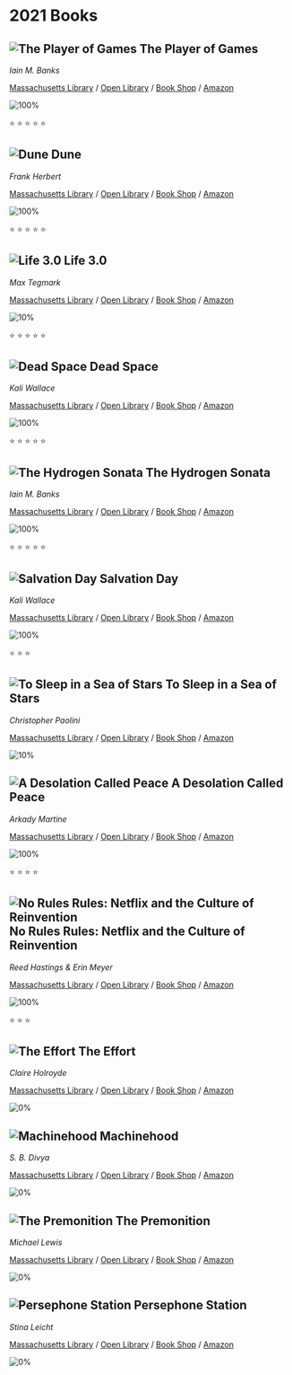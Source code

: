 # 2021 Books

## ![The Player of Games](https://covers.openlibrary.org/b/isbn/9780316005401-S.jpg) The Player of Games
*Iain M. Banks*

[Massachusetts Library](https://library.minlib.net/search/i=9780316005401) / [Open Library](http://openlibrary.org/isbn/9780316005401) / [Book Shop](https://bookshop.org/books/the-player-of-games/9780316005401) / [Amazon](https://smile.amazon.com/dp/0316005401)

![100%](https://progress-bar.dev/100) 

:star: :star: :star: :star: :star:

## ![Dune](https://covers.openlibrary.org/b/isbn/9780441013593-S.jpg) Dune
*Frank Herbert*

[Massachusetts Library](https://library.minlib.net/search/i=9780441013593) / [Open Library](http://openlibrary.org/isbn/9780441013593) / [Book Shop](https://bookshop.org/books/dune/9780441013593) / [Amazon](https://smile.amazon.com/dp/0441013597)

![100%](https://progress-bar.dev/100) 

:star: :star: :star: :star: :star:

## ![Life 3.0](https://covers.openlibrary.org/b/isbn/9781101946596-S.jpg) Life 3.0
*Max Tegmark*

[Massachusetts Library](https://library.minlib.net/search/i=9781101946596) / [Open Library](http://openlibrary.org/isbn/9781101946596) / [Book Shop](https://bookshop.org/books/life-3.0/9781101946596) / [Amazon](https://smile.amazon.com/dp/1101970316)

![10%](https://progress-bar.dev/10) 

:star: :star: :star: :star: :star:

## ![Dead Space](https://covers.openlibrary.org/b/isbn/9781984803726-S.jpg) Dead Space
*Kali Wallace*

[Massachusetts Library](https://library.minlib.net/search/i=9781984803726) / [Open Library](http://openlibrary.org/isbn/9781984803726) / [Book Shop](https://bookshop.org/books/dead-space/9781984803726) / [Amazon](https://smile.amazon.com/dp/1984803727)

![100%](https://progress-bar.dev/100) 

:star: :star: :star: :star: :star:

## ![The Hydrogen Sonata](https://covers.openlibrary.org/b/isbn/9780316212373-S.jpg) The Hydrogen Sonata
*Iain M. Banks*

[Massachusetts Library](https://library.minlib.net/search/i=9780316212373) / [Open Library](http://openlibrary.org/isbn/9780316212373) / [Book Shop](https://bookshop.org/books/the-hydrogen-sonata/9780316212373) / [Amazon](https://smile.amazon.com/dp/0316212377)

![100%](https://progress-bar.dev/100) 

:star: :star: :star: :star: :star:

## ![Salvation Day](https://covers.openlibrary.org/b/isbn/9781984803696-S.jpg) Salvation Day
*Kali Wallace*

[Massachusetts Library](https://library.minlib.net/search/i=9781984803696) / [Open Library](http://openlibrary.org/isbn/9781984803696) / [Book Shop](https://bookshop.org/books/salvation-day/9781984803696) / [Amazon](https://smile.amazon.com/dp/1984803697)

![100%](https://progress-bar.dev/100) 

:star: :star: :star:

## ![To Sleep in a Sea of Stars](https://covers.openlibrary.org/b/isbn/9781250762849-S.jpg) To Sleep in a Sea of Stars
*Christopher Paolini*

[Massachusetts Library](https://library.minlib.net/search/i=9781250762849) / [Open Library](http://openlibrary.org/isbn/9781250762849) / [Book Shop](https://bookshop.org/books/to-sleep-in-a-sea-of-stars/9781250762849) / [Amazon](https://smile.amazon.com/dp/1250762847)

![10%](https://progress-bar.dev/10) 



## ![A Desolation Called Peace](https://covers.openlibrary.org/b/isbn/9781250186461-S.jpg) A Desolation Called Peace
*Arkady Martine*

[Massachusetts Library](https://library.minlib.net/search/i=9781250186461) / [Open Library](http://openlibrary.org/isbn/9781250186461) / [Book Shop](https://bookshop.org/books/a-desolation-called-peace/9781250186461) / [Amazon](https://smile.amazon.com/dp/1250186463)

![100%](https://progress-bar.dev/100) 

:star: :star: :star: :star:

## ![No Rules Rules: Netflix and the Culture of Reinvention](https://covers.openlibrary.org/b/isbn/9781984877864-S.jpg) No Rules Rules: Netflix and the Culture of Reinvention
*Reed Hastings & Erin Meyer*

[Massachusetts Library](https://library.minlib.net/search/i=9781984877864) / [Open Library](http://openlibrary.org/isbn/9781984877864) / [Book Shop](https://bookshop.org/books/no-rules-rules:-netflix-and-the-culture-of-reinvention/9781984877864) / [Amazon](https://smile.amazon.com/dp/1984877860)

![100%](https://progress-bar.dev/100) 

:star: :star: :star:

## ![The Effort](https://covers.openlibrary.org/b/isbn/9781538717615-S.jpg) The Effort
*Claire Holroyde*

[Massachusetts Library](https://library.minlib.net/search/i=9781538717615) / [Open Library](http://openlibrary.org/isbn/9781538717615) / [Book Shop](https://bookshop.org/books/the-effort/9781538717615) / [Amazon](https://smile.amazon.com/dp/1538717611)

![0%](https://progress-bar.dev/0) 



## ![Machinehood](https://covers.openlibrary.org/b/isbn/9781982148065-S.jpg) Machinehood
*S. B. Divya*

[Massachusetts Library](https://library.minlib.net/search/i=9781982148065) / [Open Library](http://openlibrary.org/isbn/9781982148065) / [Book Shop](https://bookshop.org/books/machinehood/9781982148065) / [Amazon](https://smile.amazon.com/dp/1982148063)

![0%](https://progress-bar.dev/0) 



## ![The Premonition](https://covers.openlibrary.org/b/isbn/9780393881554-S.jpg) The Premonition
*Michael Lewis*

[Massachusetts Library](https://library.minlib.net/search/i=9780393881554) / [Open Library](http://openlibrary.org/isbn/9780393881554) / [Book Shop](https://bookshop.org/books/the-premonition/9780393881554) / [Amazon](https://smile.amazon.com/dp/0393881555)

![0%](https://progress-bar.dev/0) 



## ![Persephone Station](https://covers.openlibrary.org/b/isbn/9781534414594-S.jpg) Persephone Station
*Stina Leicht*

[Massachusetts Library](https://library.minlib.net/search/i=9781534414594) / [Open Library](http://openlibrary.org/isbn/9781534414594) / [Book Shop](https://bookshop.org/books/persephone-station/9781534414594) / [Amazon](https://smile.amazon.com/dp/1534414592)

![0%](https://progress-bar.dev/0) 



